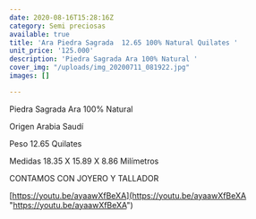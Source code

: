 ```yaml
---
date: 2020-08-16T15:28:16Z
category: Semi preciosas
available: true
title: 'Ara Piedra Sagrada  12.65 100% Natural Quilates '
unit_price: '125.000'
description: 'Piedra Sagrada Ara 100% Natural '
cover_img: "/uploads/img_20200711_081922.jpg"
images: []

---
```

Piedra Sagrada Ara 100% Natural 

Origen Arabia Saudí

Peso 12.65 Quilates

Medidas 18.35 X 15.89 X 8.86 Milímetros

CONTAMOS CON JOYERO Y TALLADOR

[https://youtu.be/ayaawXfBeXA](https://youtu.be/ayaawXfBeXA "https://youtu.be/ayaawXfBeXA")